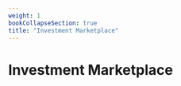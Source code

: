 ```yaml
---
weight: 1
bookCollapseSection: true
title: "Investment Marketplace"
---
```


# Investment Marketplace


